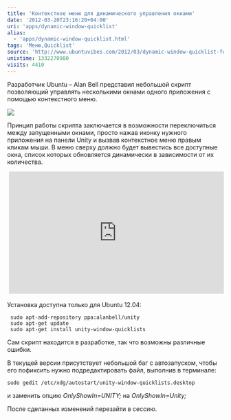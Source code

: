 ```yaml
---
title: 'Контекстное меню для динамического управления окнами'
date: '2012-03-20T23:16:20+04:00'
uri: 'apps/dynamic-window-quicklist'
alias: 
  - 'apps/dynamic-window-quicklist.html'
tags: 'Меню,Quicklist'
source: 'http://www.ubuntuvibes.com/2012/03/dynamic-window-quicklist-for-unity.html'
unixtime: 1332270980
visits: 4410
---
```

Разработчик Ubuntu – Alan Bell представил небольшой скрипт позволяющий управлять несколькими окнами одного приложения с помощью контекстного меню.

![](img/2012/03/20/23-00/dynamic-window-quicklist-6854635764-o.jpg)

Принцип работы скрипта заключается в возможности переключиться между запущенными окнами, просто нажав иконку нужного приложения на панели Unity и вызвав контекстное меню правым кликам мыши. В меню сверху должно будет вывестись все доступные окна, список которых обновляется динамически в зависимости от их количества.

 <iframe width="500" height="284" src="https://www.youtube.com/embed/hjkh5VI8CTI" frameborder="0" allowfullscreen=""></iframe>

Установка доступна только для Ubuntu 12.04:

```
 sudo apt-add-repository ppa:alanbell/unity
 sudo apt-get update
 sudo apt-get install unity-window-quicklists
```

Сам скрипт находится в разработке, так что возможны различные ошибки.

В текущей версии присутствует небольшой баг с автозапуском, чтобы его пофиксить нужно подредактировать файл, выполнив в терминале:

```
sudo gedit /etc/xdg/autostart/unity-window-quicklists.desktop
```

и заменить опцию *OnlyShowIn=UNITY;* на *OnlyShowIn=Unity;*

После сделанных изменений перезайти в сессию.
